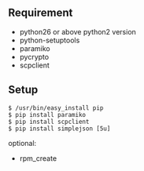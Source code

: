 ## Requirement
* python26 or above python2 version
* python-setuptools
* paramiko
* pycrypto
* scpclient

## Setup
    $ /usr/bin/easy_install pip
    $ pip install paramiko
    $ pip install scpclient
    $ pip install simplejson [5u]


optional:
* rpm_create
